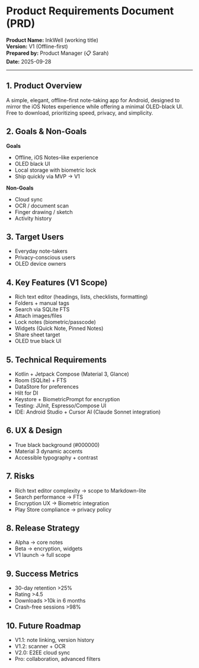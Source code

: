 # Product Requirements Document (PRD)

**Product Name:** InkWell (working title)  
**Version:** V1 (Offline-first)  
**Prepared by:** Product Manager (📋 Sarah)  
**Date:** 2025-09-28  

---

## 1. Product Overview
A simple, elegant, offline-first note-taking app for Android, designed to mirror the iOS Notes experience while offering a minimal OLED-black UI. Free to download, prioritizing speed, privacy, and simplicity.  

## 2. Goals & Non-Goals
**Goals**
- Offline, iOS Notes–like experience
- OLED black UI
- Local storage with biometric lock
- Ship quickly via MVP → V1  

**Non-Goals**
- Cloud sync
- OCR / document scan
- Finger drawing / sketch
- Activity history

## 3. Target Users
- Everyday note-takers
- Privacy-conscious users
- OLED device owners

## 4. Key Features (V1 Scope)
- Rich text editor (headings, lists, checklists, formatting)
- Folders + manual tags
- Search via SQLite FTS
- Attach images/files
- Lock notes (biometric/passcode)
- Widgets (Quick Note, Pinned Notes)
- Share sheet target
- OLED true black UI

## 5. Technical Requirements
- Kotlin + Jetpack Compose (Material 3, Glance)
- Room (SQLite) + FTS
- DataStore for preferences
- Hilt for DI
- Keystore + BiometricPrompt for encryption
- Testing: JUnit, Espresso/Compose UI
- IDE: Android Studio + Cursor AI (Claude Sonnet integration)

## 6. UX & Design
- True black background (#000000)
- Material 3 dynamic accents
- Accessible typography + contrast

## 7. Risks
- Rich text editor complexity → scope to Markdown-lite
- Search performance → FTS
- Encryption UX → Biometric integration
- Play Store compliance → privacy policy

## 8. Release Strategy
- Alpha → core notes
- Beta → encryption, widgets
- V1 launch → full scope

## 9. Success Metrics
- 30-day retention >25%
- Rating >4.5
- Downloads >10k in 6 months
- Crash-free sessions >98%

## 10. Future Roadmap
- V1.1: note linking, version history
- V1.2: scanner + OCR
- V2.0: E2EE cloud sync
- Pro: collaboration, advanced filters
